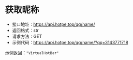 # 获取昵称

- 接口地址：https://api.hotpe.top/qq/name/
- 返回格式：str
- 请求方法：GET
- 示例代码：https://api.hotpe.top/qq/name/?qq=3143771718

示例返回：`"VirtualHotBar"`
